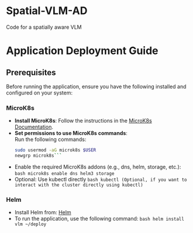 # Spatial-VLM-AD
Code for a spatially aware VLM 

# Application Deployment Guide

## Prerequisites

Before running the application, ensure you have the following installed and configured on your system:

### MicroK8s

- **Install MicroK8s**: Follow the instructions in the [MicroK8s Documentation](https://microk8s.io/docs/getting-started).  
- **Set permissions to use MicroK8s commands**:  
  Run the following commands:
  ```bash
  sudo usermod -aG microk8s $USER
  newgrp microk8s```
- Enable the required MicroK8s addons (e.g., dns, helm, storage, etc.):
  ```bash microk8s enable dns helm3 storage ```
- Optional: Use kubectl directly
  ```bash kubectl (Optional, if you want to interact with the cluster directly using kubectl)```
### Helm
- Install Helm from: [Helm](https://helm.sh/docs/intro/install/)
- To run the application, use the following command:
```bash helm install vlm ~/deploy ```



